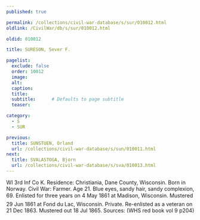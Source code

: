 ```yaml
---
published: true

permalink: /collections/civil-war-database/s/sur/010012.html
oldlink: /CivilWar/db/s/sur/010012.html

oldid: 010012

title: SURESON, Sever F.

pagelist:
  exclude: false
  order: 10012
  image: 
  alt:
  caption:
  title:
  subtitle:      # Defaults to page subtitle
  teaser:

category: 
  - S 
  - SUR

previous:
  title: SUNSTUEN, Orland
  url: /collections/civil-war-database/s/sun/010011.html  
next:
  title: SVALASTOGA, Bjorn
  url: /collections/civil-war-database/s/sva/010013.html   
---
```

WI 3rd Inf Co K. Residence: Christiania, Dane County, Wisconsin. Born in Norway. Civil War: Farmer. Age 21. Blue eyes, sandy hair, sandy complexion, 6&#146;9&#148;. Enlisted for three years on 4 May 1861 at Madison, Wisconsin. Mustered 29 Jun 1861 at Fond du Lac, Wisconsin. Private. Re-enlisted as a veteran on 21 Dec 1863. Mustered out 18 Jul 1865. Sources: (WHS red book vol 9 p204)